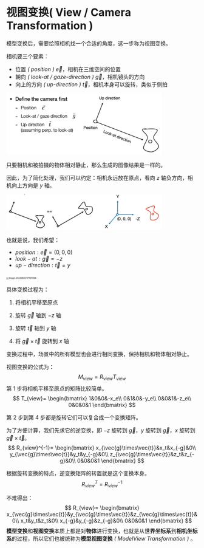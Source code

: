 # 视图变换( View / Camera Transformation )

模型变换后，需要给照相机找一个合适的角度，这一步称为视图变换。

相机要三个要素：

* 位置 *( position )* $\vec{e}$，相机在三维空间的位置
* 朝向 *( look-at / gaze-direction )* $\vec{g}$，相机镜头的方向
* 向上的方向 *( up-direction )* $\vec{t}$，相机本身可以旋转，类似于侧拍

<img class="img-mid" src="https://raw.githubusercontent.com/yamsfeer/pic-bed/master/e6c9d24egy1h3ialca96rj21220eygmr.jpg" alt="image-20220623170721754" style="zoom: 40%;" />

只要相机和被拍摄的物体相对静止，那么生成的图像结果是一样的。

因此，为了简化处理，我们可以约定：相机永远放在原点，看向 $z$ 轴负方向，相机向上方向是 $y$ 轴。

<img class="img-mid" src="https://raw.githubusercontent.com/yamsfeer/pic-bed/master/e6c9d24egy1h3ialcwryqj20za082aae.jpg" alt="image-20220623170942284" style="zoom:40%;" />

也就是说，我们希望：

* $position:\vec{e}=(0,0,0)$
* $look-at:\vec{g}=-z$
* $up-direction:\vec{t}=y$

<img class="img-mid" src="https://raw.githubusercontent.com/yamsfeer/pic-bed/master/e6c9d24egy1h3ialbwe7cj20kw0f0q35.jpg" alt="image-20220623171101984" style="zoom:40%;" />

具体变换过程为：

1. 将相机平移至原点

2. 旋转 $\vec{g}$ 轴到 $-z$ 轴

3. 旋转 $\vec{t}$ 轴到 $y$ 轴

4. 将 $\vec{g} \times \vec{t}$ 旋转到 $x$ 轴

变换过程中，场景中的所有模型也会进行相同变换，保持相机和物体相对静止。

视图变换的公式为：
$$
M_{view}=R_{view}T_{view}
$$
第 1 步将相机平移至原点的矩阵比较简单。
$$
T_{view}=
\begin{bmatrix}
1&0&0&-x_e\\
0&1&0&-y_e\\
0&0&1&-z_e\\
0&0&0&1
\end{bmatrix}
$$

第 2 步到第 4 步都是旋转它们可以复合成一个变换矩阵。

为了方便计算，我们先求它的逆变换，即 $-z$ 旋转到 $\vec{g}$，$y$ 旋转到 $\vec{g}$，$x$ 旋转到 $\vec{g}\times\vec{t}$。
$$
R_{view}^{-1}=
\begin{bmatrix}
x_{\vec{g}\times\vec{t}}&x_t&x_{-g}&0\\
y_{\vec{g}\times\vec{t}}&y_t&y_{-g}&0\\
z_{\vec{g}\times\vec{t}}&z_t&z_{-g}&0\\
0&0&0&1
\end{bmatrix}
$$

根据旋转变换的特点，逆变换矩阵的转置就是这个变换本身。
$$
R_{view}^T=R_{view}^{-1}
$$

不难得出：
$$
R_{view}=
\begin{bmatrix}
x_{\vec{g}\times\vec{t}}&y_{\vec{g}\times\vec{t}}&z_{\vec{g}\times\vec{t}}&0\\
x_t&y_t&z_t&0\\
x_{-g}&y_{-g}&z_{-g}&0\\
0&0&0&1
\end{bmatrix}
$$
**模型变换**和**视图变换**本质上都是对**物体**进行变换，也就是从**世界坐标系**到**相机坐标系**的过程，所以它们也被统称为**模型视图变换** *( ModelView Transformation )* 。
